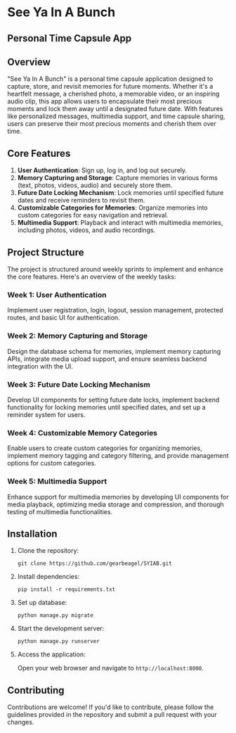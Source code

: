 # See Ya In A Bunch

## Personal Time Capsule App

## Overview

"See Ya In A Bunch" is a personal time capsule application designed to capture, store, and revisit memories for future moments. Whether it's a heartfelt message, a cherished photo, a memorable video, or an inspiring audio clip, this app allows users to encapsulate their most precious moments and lock them away until a designated future date. With features like personalized messages, multimedia support, and time capsule sharing, users can preserve their most precious moments and cherish them over time.

## Core Features

1. **User Authentication**: Sign up, log in, and log out securely.
2. **Memory Capturing and Storage**: Capture memories in various forms (text, photos, videos, audio) and securely store them.
3. **Future Date Locking Mechanism**: Lock memories until specified future dates and receive reminders to revisit them.
4. **Customizable Categories for Memories**: Organize memories into custom categories for easy navigation and retrieval.
5. **Multimedia Support**: Playback and interact with multimedia memories, including photos, videos, and audio recordings.

## Project Structure

The project is structured around weekly sprints to implement and enhance the core features. Here's an overview of the weekly tasks:

### Week 1: User Authentication

Implement user registration, login, logout, session management, protected routes, and basic UI for authentication.

### Week 2: Memory Capturing and Storage

Design the database schema for memories, implement memory capturing APIs, integrate media upload support, and ensure seamless backend integration with the UI.

### Week 3: Future Date Locking Mechanism

Develop UI components for setting future date locks, implement backend functionality for locking memories until specified dates, and set up a reminder system for users.

### Week 4: Customizable Memory Categories

Enable users to create custom categories for organizing memories, implement memory tagging and category filtering, and provide management options for custom categories.

### Week 5: Multimedia Support

Enhance support for multimedia memories by developing UI components for media playback, optimizing media storage and compression, and thorough testing of multimedia functionalities.

## Installation

1. Clone the repository:

    ```
    git clone https://github.com/gearbeagel/SYIAB.git
    ```

2. Install dependencies:

    ```
    pip install -r requirements.txt
    ```

3. Set up database:

    ```
    python manage.py migrate
    ```

4. Start the development server:

    ```
    python manage.py runserver
    ```

5. Access the application:

    Open your web browser and navigate to `http://localhost:8000`.

## Contributing

Contributions are welcome! If you'd like to contribute, please follow the guidelines provided in the repository and submit a pull request with your changes.
